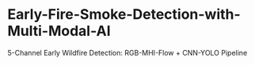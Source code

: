 # Early-Fire-Smoke-Detection-with-Multi-Modal-AI
5-Channel Early Wildfire Detection: RGB-MHI-Flow + CNN-YOLO Pipeline
